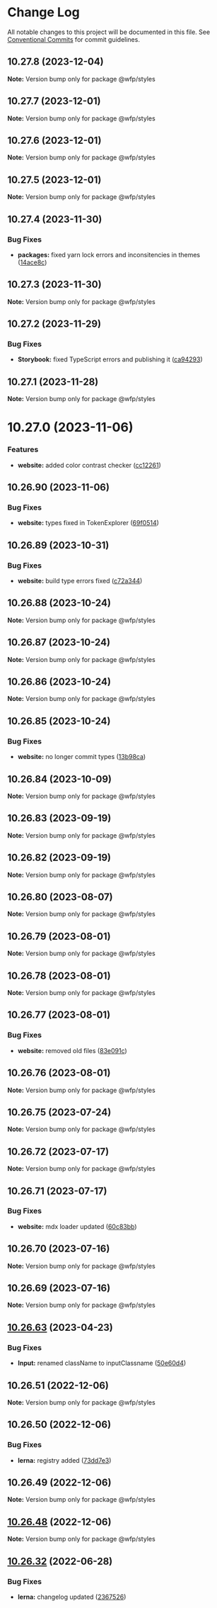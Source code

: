 # Change Log

All notable changes to this project will be documented in this file.
See [Conventional Commits](https://conventionalcommits.org) for commit guidelines.

## 10.27.8 (2023-12-04)

**Note:** Version bump only for package @wfp/styles





## 10.27.7 (2023-12-01)

**Note:** Version bump only for package @wfp/styles





## 10.27.6 (2023-12-01)

**Note:** Version bump only for package @wfp/styles





## 10.27.5 (2023-12-01)

**Note:** Version bump only for package @wfp/styles





## 10.27.4 (2023-11-30)


### Bug Fixes

* **packages:** fixed yarn lock errors and inconsitencies in themes ([14ace8c](https://github.com/wfp/designsystem/commit/14ace8cc950c85a8b7220c516d7eaca2cbc8df48))





## 10.27.3 (2023-11-30)

**Note:** Version bump only for package @wfp/styles





## 10.27.2 (2023-11-29)


### Bug Fixes

* **Storybook:** fixed TypeScript errors and publishing it ([ca94293](https://github.com/wfp/designsystem/commit/ca942938534e06d98a5799340d21aa0a58cb6847))





## 10.27.1 (2023-11-28)

**Note:** Version bump only for package @wfp/styles





# 10.27.0 (2023-11-06)


### Features

* **website:** added color contrast checker ([cc12261](https://github.com/wfp/designsystem/commit/cc122617dc46fcfe8c8913b405837d549ad2f8f0))





## 10.26.90 (2023-11-06)


### Bug Fixes

* **website:** types fixed in TokenExplorer ([69f0514](https://github.com/wfp/designsystem/commit/69f051402c3fe011e026aae5ffee006c9412ae8f))





## 10.26.89 (2023-10-31)


### Bug Fixes

* **website:** build type errors fixed ([c72a344](https://github.com/wfp/designsystem/commit/c72a3440fc4ef3f29fdacb24e853e315bc54fe0b))





## 10.26.88 (2023-10-24)

**Note:** Version bump only for package @wfp/styles





## 10.26.87 (2023-10-24)

**Note:** Version bump only for package @wfp/styles





## 10.26.86 (2023-10-24)

**Note:** Version bump only for package @wfp/styles





## 10.26.85 (2023-10-24)


### Bug Fixes

* **website:** no longer commit types ([13b98ca](https://github.com/wfp/designsystem/commit/13b98ca873487caa77dbc0828da85c9c136ce6a5))





## 10.26.84 (2023-10-09)

**Note:** Version bump only for package @wfp/styles





## 10.26.83 (2023-09-19)

**Note:** Version bump only for package @wfp/styles





## 10.26.82 (2023-09-19)

**Note:** Version bump only for package @wfp/styles





## 10.26.80 (2023-08-07)

**Note:** Version bump only for package @wfp/styles





## 10.26.79 (2023-08-01)

**Note:** Version bump only for package @wfp/styles





## 10.26.78 (2023-08-01)

**Note:** Version bump only for package @wfp/styles





## 10.26.77 (2023-08-01)


### Bug Fixes

* **website:** removed old files ([83e091c](https://github.com/wfp/designsystem/commit/83e091c04153ac227dbad158e999cb4f247c58ce))





## 10.26.76 (2023-08-01)

**Note:** Version bump only for package @wfp/styles





## 10.26.75 (2023-07-24)

**Note:** Version bump only for package @wfp/styles





## 10.26.72 (2023-07-17)

**Note:** Version bump only for package @wfp/styles

## 10.26.71 (2023-07-17)

### Bug Fixes

- **website:** mdx loader updated ([60c83bb](https://github.com/wfp/designsystem/commit/60c83bba74621ba5a93c9718bc49e4cdfbc807b6))

## 10.26.70 (2023-07-16)

**Note:** Version bump only for package @wfp/styles

## 10.26.69 (2023-07-16)

**Note:** Version bump only for package @wfp/styles

## [10.26.63](https://github.com/wfp/designsystem/compare/@wfp/styles@10.26.62...@wfp/styles@10.26.63) (2023-04-23)

### Bug Fixes

- **Input:** renamed className to inputClassname ([50e60d4](https://github.com/wfp/designsystem/commit/50e60d45c7b101c77e0f311f4d3b234820dd059d))

## 10.26.51 (2022-12-06)

**Note:** Version bump only for package @wfp/styles

## 10.26.50 (2022-12-06)

### Bug Fixes

- **lerna:** registry added ([73dd7e3](https://github.com/carbon-design-system/carbon/commit/73dd7e367e91bc1a372aa7e3f841f7f24a1b6934))

## 10.26.49 (2022-12-06)

**Note:** Version bump only for package @wfp/styles

## [10.26.48](https://github.com/carbon-design-system/carbon/compare/@wfp/styles@10.26.47...@wfp/styles@10.26.48) (2022-12-06)

**Note:** Version bump only for package @wfp/styles

## [10.26.32](https://github.com/carbon-design-system/carbon/compare/@wfp/styles@10.26.31...@wfp/styles@10.26.32) (2022-06-28)

### Bug Fixes

- **lerna:** changelog updated ([2367526](https://github.com/carbon-design-system/carbon/commit/236752651f113088dc7bee3921e5c06213c1f72e))

